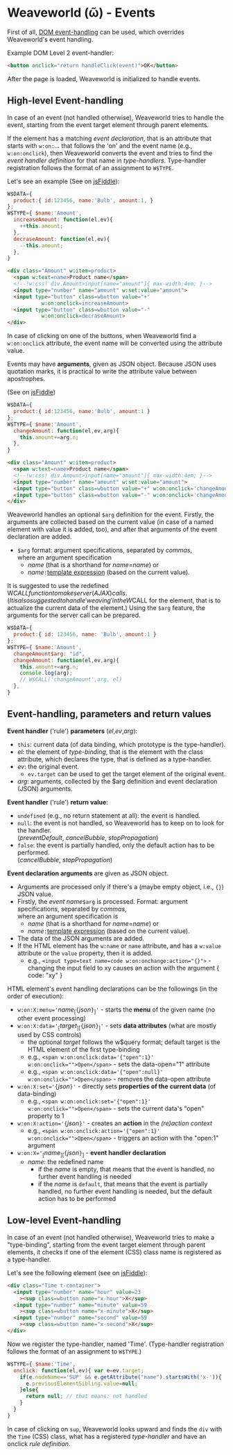 # Weaveworld (ῶ) - Events #

First of all, [DOM event-handling](https://www.w3.org/TR/DOM-Level-2-Events/events.html) can be used, which overrides Weaveworld's event handling.

Example DOM Level 2 event-handler:
```html
<button onclick="return handleClick(event)">OK</button>
```
After the page is loaded, Weaveworld is initialized to handle events.

## High-level Event-handling ##

In case of an event (not handled otherwise), Weaveworld tries to handle the event, starting from the event target element through parent elements. 

If the element has a matching _event declaration_, that is an attribute that starts with `w:on:`... that follows the 'on' and the event name (e.g., `w:on:onclick`), then Weaveworld converts the event and tries to find the _event handler definition_ for that name in _type-handlers_. Type-handler registration follows the format of an assignment to `W$TYPE`.


Let's see an example (See on [jsFiddle](https://jsfiddle.net/weaveworld/bag0kL8p/)):
```js
W$DATA={
  product:{ id:123456, name:'Bulb', amount:1, }
};
W$TYPE={ $name:'Amount',
  increaseAmount: function(el,ev){
    ++this.amount;
  },
  decraseAmount: function(el,ev){
    --this.amount;
  },
}
```

```html
<div class="Amount" w:item=product>
  <span w:text=name>Product name</span>
  <!--!w:css! div.Amount>input[name="amount"]{ max-width:4em; }--> 
  <input type="number" name="amount" w:set:value="amount">
  <input type="button" class=wbutton value="+" 
           w:on:onclick=increaseAmount>
  <input type="button" class=wbutton value="-"     
           w:on:onclick=decraseAmount>
</div>
```
In case of clicking on one of the buttons, when Weaveworld find a `w:on:onclick` attribute, the event name will be converted using the attribute value.

Events may have **arguments**, given as JSON object. Because JSON uses quotation marks, it is practical to write the attribute value between apostrophes.

(See on [jsFiddle](https://jsfiddle.net/weaveworld/q90vrdjh/))
```js
W$DATA={
  product:{ id:123456, name:'Bulb', amount:1 }
};
W$TYPE={ $name:'Amount',
  changeAmount: function(el,ev,arg){ 
    this.amount+=arg.n;
  },
}
```

```html
<div class="Amount" w:item=product>
  <span w:text=name>Product name</span>
  <!--!w:css! div.Amount>input[name="amount"]{ max-width:4em; }--> 
  <input type="number" name="amount" w:set:value="amount">
  <input type="button" class=wbutton value="+" w:on:onclick='changeAmount{"n":1}'>
  <input type="button" class=wbutton value="-" w:on:onclick='changeAmount{"n":-1}'>
</div>
```

Weaveworld handles an optional `$arg` definition for the event. Firstly, the arguments are collected based on the current value (in case of a named element with value it is added, too), and after that arguments of the event declaration are added. 

* `$arg` format: argument specifications, separated by _commas_,   
where an argument specification
    * _name_ (that is a shorthand for _name_=_name_) or
    * _name_`:`[template expression](doc-1-template.md#template-expressions) (based on the current value).
    
It is suggested to use the redefined W$CALL function to make server (AJAX) calls. (It is also suggested to handle 'weaving' in the W$CALL for the element, that is to actualize the current data of the element.) Using the `$arg` feature, the arguments for the server call can be prepared.

```js
W$DATA={
  product:{ id: 123456, name: 'Bulb', amount:1 }
};
W$TYPE={ $name:'Amount',
  changeAmount$arg: "id",
  changeAmount: function(el,ev,arg){ 
    this.amount+=arg.n;
    console.log(arg);
    // W$CALL('changeAmount',arg, el)
  },
}
```


## Event-handling, parameters and return values ##

**Event handler** ('rule') **parameters** (_el_,_ev_,_arg_):
* `this`: current data (of data binding, which prototype is the type-handler).
*  _el_: the element of _type-binding_, that is the element with the class attribute, which declares the type, that is defined as a type-handler.
* _ev_: the original event.
  * `ev.target` can be used to get the target element of the original event.
* _arg_: arguments, collected by the $arg definition and event declaration (JSON) arguments.

**Event handler** ('rule') **return value**:
  * `undefined` (e.g., no return statement at all): the event is handled.
  * `null`: the event is not handled, so Weaveworld has to keep on to look for the handler.  
  (_preventDefault_, _cancelBubble_, _stopPropagation_)
  * `false`: the event is partially handled, only the default action has to be performed.  
  (_cancelBubble_, _stopPropagation_)

**Event declaration arguments** are given as JSON object. 
  * Arguments are processed only if there's a (maybe empty object, i.e., `{}`) JSON value.
  * Firstly, the _event name_`$arg` is processed. Format: argument specifications, separated by _commas_,   
where an argument specification is
    * _name_ (that is a shorthand for _name_=_name_) or
    * _name_`:`[template expression](doc-1-template.md#template-expressions) (based on the current value).
  * The data of the JSON arguments are added.
  * If the HTML element has the `w:name` or `name` attribute, and has a `w:value` attribute or the `value` property, then it is added.
    * e.g., `<input type=text name=code w:on:onchange:action="{}">` - changing the input field to xy causes an action with the argument { code: "xy" }


HTML element's event handling declarations can be the followings (in the order of execution):

* `w:on:X:menu='`_name_<sub>[</sub>`{`_json_`}`<sub>]</sub>`'` - starts the **menu** of the given name (no other event processing)
* `w:on:X:data='`<sub>[</sub>_target_<sub>]</sub><sub>[</sub>`{`_json_`}`<sub>]</sub>`'` - sets **data attributes** (what are mostly used by CSS controls)
  * the optional _target_ follows the w$query format; default target is the HTML element of the first type-binding
  * e.g., `<span w:on:onclick:data='{"open":1}' w:on:onclick="">Open</span>` - sets the data-open="1" attribute
  * e.g., `<span w:on:onclick:data='{"open":null}' w:on:onclick="">Open</span>` - removes the data-open attribute
* `w:on:X:set='{`_json_`}'` - directly sets **properties of the current data** (of data-binding)
  * e.g., `<span w:on:onclick:set='{"open":1}' w:on:onclick="">Open</span>` - sets the current data's "open" property to 1
* `w:on:X:action='{`_json_`}'` - creates an **action** in the _(re)action context_
  * e.g., `<span w:on:onclick:action='{"open":1}' w:on:onclick="">Open</span>` - triggers an action with the "open:1" argument
* `w:on:X='`<sub>[</sub>_name_<sub>]</sub><sub>[</sub>`{`_json_`}`<sub>]</sub> - **event handler declaration**
  * _name_: the redefined name
    * if the _name_ is empty, that means that the event is handled, no further event handling is needed
    * if the _name_ is `default`, that means that the event is partially handled, no further event handling is needed, but the default action has to be performed

## Low-level Event-handling ##


In case of an event (not handled otherwise), Weaveworld tries to make a "type-binding", starting from the event target element through parent elements, it checks if one of the element (CSS) class name is registered as a type-handler.

Let's see the following element (see on [jsFiddle](https://jsfiddle.net/weaveworld/630xncta/)):
```html
<div class="Time t-container">
  <input type="number" name="hour" value=23
    ><sup class=wbutton name="x-hour">X</sup>
  <input type="number" name="minute" value=59
    ><sup class=wbutton name="x-minute">X</sup>
  <input type="number" name="second" value=59
    ><sup class=wbutton name="x-second">X</sup>
</div> 
```

Now we register the type-handler, named 'Time'. (Type-handler registration follows the format of an assignment to `W$TYPE`.)

```js
W$TYPE={ $name:'Time',
  onclick: function(el,ev){ var e=ev.target;
    if(e.nodeName=='SUP' && e.getAttribute("name").startsWith('x-')){
      e.previousElementSibling.value=null;
    }else{
      return null; // that means: not handled
    }
  }
}
```
In case of clicking on `sup`, Weaveworld looks upward and finds the `div` with the `Time` (CSS) class, what has a registered _type-handler_ and have an onclick _rule definition_.